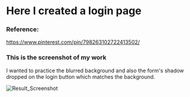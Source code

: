 # Here I created a login page
### Reference:
https://www.pinterest.com/pin/798263102722413502/

### This is the screenshot of my work
I wanted to practice the blurred background and also the form's shadow dropped on the login button which matches the background.

![Result_Screenshot](https://user-images.githubusercontent.com/21283020/213936844-03f782b8-32c7-42b9-ac3a-b580fb4cf2e7.jpg)
